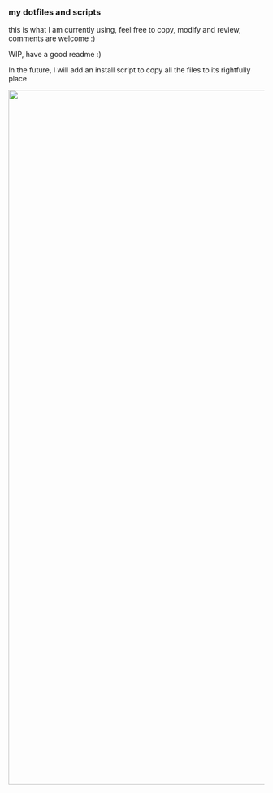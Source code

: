 ### my dotfiles and scripts

this is what I am currently using, feel free to copy, modify and review, comments are welcome :)

WIP, have a good readme :)

In the future, I will add an install script to copy all the files to its rightfully place

<img src="https://github.com/jyeno/dotfiles/blob/master/screenshot.png" width="1365">
